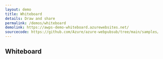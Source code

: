 ```yaml
---
layout: demo
title: Whiteboard
details: Draw and share
permalink: /demos/whiteboard
demolink: https://awps-demo-whiteboard.azurewebsites.net/
sourcecode: https://github.com/Azure/azure-webpubsub/tree/main/samples/javascript/whiteboard
---
```


## Whiteboard
